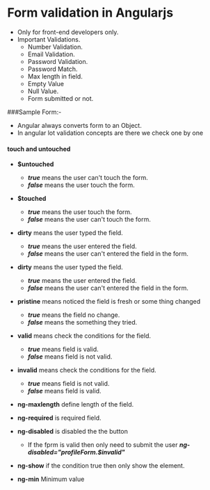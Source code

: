 # Form validation  in Angularjs

- Only for front-end developers only.
- Important  Validations.
	- Number Validation.
	- Email Validation.
	- Password Validation.
	- Password Match.
	- Max length in field.
	- Empty Value
	- Null Value.
	- Form submitted or not.

###Sample Form:-

- Angular always converts form to an Object.
- In angular lot validation concepts are there we check one by one

#### touch and untouched

- **$untouched**
	- ***true*** means the user can't touch the form.
	- ***false*** means the user touch the form.

- **$touched**
	- ***true*** means the user touch the form.
	- ***false*** means the user can't touch the form.

- **dirty** means the user typed the field.
	- ***true*** means the user entered  the field.
	- ***false*** means the user can't entered the field in the form.

- **dirty** means the user typed the field.
	- ***true*** means the user entered  the field.
	- ***false*** means the user can't entered the field in the form.

- **pristine** means noticed the field is fresh or some thing changed
	- ***true*** means the field no change.
	- ***false*** means the something they tried.

- **valid** means check the conditions for the field.
	- ***true*** means field is valid.
	- ***false*** means field is not valid.

- **invalid** means check the conditions for the field.
	- ***true*** means field is not valid.
	- ***false*** means field is valid.

- **ng-maxlength** define length of the field.

- **ng-required** is required field.

- **ng-disabled** is disabled the the button
	- If the fprm is valid then only need to submit the user ***ng-disabled="profileForm.$invalid"***

- **ng-show**	 if the condition true then only show the element.

- **ng-min** Minimum value